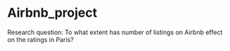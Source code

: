 # Airbnb_project

Research question: To what extent has number of listings on Airbnb effect on the ratings in Paris?
